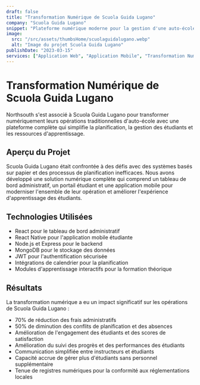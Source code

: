 ```yaml
---
draft: false
title: "Transformation Numérique de Scuola Guida Lugano"
company: "Scuola Guida Lugano"
snippet: "Plateforme numérique moderne pour la gestion d'une auto-école"
image:
  src: "/src/assets/thumbsHome/scuolaguidalugano.webp"
  alt: "Image du projet Scuola Guida Lugano"
publishDate: "2023-03-15"
services: ["Application Web", "Application Mobile", "Transformation Numérique"]
---
```


# Transformation Numérique de Scuola Guida Lugano

Northsouth s'est associé à Scuola Guida Lugano pour transformer numériquement leurs opérations traditionnelles d'auto-école avec une plateforme complète qui simplifie la planification, la gestion des étudiants et les ressources d'apprentissage.

## Aperçu du Projet

Scuola Guida Lugano était confrontée à des défis avec des systèmes basés sur papier et des processus de planification inefficaces. Nous avons développé une solution numérique complète qui comprend un tableau de bord administratif, un portail étudiant et une application mobile pour moderniser l'ensemble de leur opération et améliorer l'expérience d'apprentissage des étudiants.

## Technologies Utilisées

- React pour le tableau de bord administratif
- React Native pour l'application mobile étudiante
- Node.js et Express pour le backend
- MongoDB pour le stockage des données
- JWT pour l'authentification sécurisée
- Intégrations de calendrier pour la planification
- Modules d'apprentissage interactifs pour la formation théorique

## Résultats

La transformation numérique a eu un impact significatif sur les opérations de Scuola Guida Lugano :

- 70% de réduction des frais administratifs
- 50% de diminution des conflits de planification et des absences
- Amélioration de l'engagement des étudiants et des scores de satisfaction
- Amélioration du suivi des progrès et des performances des étudiants
- Communication simplifiée entre instructeurs et étudiants
- Capacité accrue de gérer plus d'étudiants sans personnel supplémentaire
- Tenue de registres numériques pour la conformité aux réglementations locales